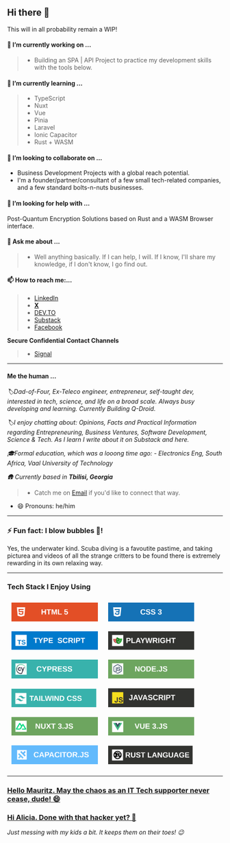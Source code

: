 <!-- @format -->

## Hi there 👋

This will in all probability remain a WIP!

#### 🔭 I’m currently working on ...

> - Building an SPA | API Project to practice my development skills with the tools below.

#### 🌱 I’m currently learning ...

> - TypeScript
> - Nuxt
> - Vue
> - Pinia
> - Laravel
> - Ionic Capacitor
> - Rust + WASM

#### 👯 I’m looking to collaborate on ...

- Business Development Projects with a global reach potential.
- I'm a founder/partner/consultant of a few small tech-related companies, and a few standard bolts-n-nuts businesses.

#### 🤔 I’m looking for help with ...

Post-Quantum Encryption Solutions based on Rust and a WASM Browser interface.

#### 💬 Ask me about ...

> - Well anything basically. If I can help, I will. If I know, I'll share my knowledge, if I don't know, I go find out.

#### 📫 How to reach me:...

> - [LinkedIn](https://www.linkedin.com/in/andre-du-plessis-992a0329)
> - **[ X ](https://x.com/AndreDuP_ADPC)**
> - [DEV.TO](https://dev.to/andre_adpc)
> - [Substack](https://andreduplessis.substack.com/)
> - [Facebook](https://www.facebook.com/RedDragonX5)

**Secure Confidential Contact Channels**

> - [Signal](https://github.com/Andre-ADPC/Andre-ADPC/blob/main/Assets/Image_Files/Andre-Signal-QRC.png)

---

#### Me the human ...

_🏷️Dad-of-Four, Ex-Teleco engineer, entrepreneur, self-taught dev, interested in tech, science, and life on a broad scale. Always busy developing and learning. Currently Building Q-Droid._

_🏷️I enjoy chatting about: Opinions, Facts and Practical Information regarding Entrepreneuring, Business Ventures, Software Development, Science & Tech. As I learn I write about it on Substack and here._

_🎓Formal education, which was a looong time ago: - Electronics Eng, South Africa, Vaal University of Technology_

_🛖 Currently based in **Tbilisi, Georgia**_

> - Catch me on [Email](mailto:andre.du.plessis@adpc-llc.com) if you'd like to connect that way.

- 😄 Pronouns: he/him

---

### ⚡ Fun fact: I blow bubbles 🫧!

Yes, the underwater kind. Scuba diving is a favoutite pastime, and taking picturea and videos of all the strange critters to be found there is extremely rewarding in its own relaxing way.

---

### Tech Stack I Enjoy Using

<p align="center">

[<img src="./Assets/SVG_Files/HTML5.svg" alt="HTML5" style="max-width: 40%; margin: 10px;">](https://html.spec.whatwg.org/multipage/)
[<img src="./Assets/SVG_Files/CSS3.svg" alt="CSS3" style="max-width: 40%; margin: 10px;">](https://www.w3.org/Style/CSS/specs.en.html)
[<img src="./Assets/SVG_Files/TypeScript.svg" alt="TypeScript" style="max-width: 40%; margin: 10px;">](https://www.typescriptlang.org/)
[<img src="./Assets/SVG_Files/Playwright.svg" alt="Playwright" style="max-width: 40%; margin: 10px;">](https://playwright.dev/)
[<img src="./Assets/SVG_Files/Cypress.svg" alt="Playwright" style="max-width: 40%; margin: 10px;">](https://www.cypress.io/)
[<img src="./Assets/SVG_Files/NodeJS.svg" alt="Node.JS" style="max-width: 40%; margin: 10px;">](https://nodejs.org/en)
[<img src="./Assets/SVG_Files/TailwindCSS.svg" alt="Tailwind CSS" style="max-width: 40%; margin: 10px;">](https://tailwindcss.com/)
[<img src="./Assets/SVG_Files/JavaScript.svg" alt="JavaScript" style="max-width: 40%; margin: 10px;">](https://developer.mozilla.org/en-US/docs/Web/JavaScript)
[<img src="./Assets/SVG_Files/Nuxt.JS.svg" alt="Nuxt.JS" style="max-width: 40%; margin: 10px;">](https://nuxt.com/)
[<img src="./Assets/SVG_Files/Vue.JS.svg" alt="Vue.JS" style="max-width: 40%; margin: 10px;">](https://vuejs.org/)
[<img src="./Assets/SVG_Files/Capacitor.svg" alt="Ionic Capacitor.JS" style="max-width: 40%; margin: 10px;">](https://capacitorjs.com/)
[<img src="./Assets/SVG_Files/RustLang.svg" alt="Rust Language" style="max-width: 40%; margin: 10px;">](https://www.rust-lang.org/)

</p>

---

### [Hello Mauritz. May the chaos as an IT Tech supporter never cease, dude! 😄](https://www.facebook.com/mauritz.duplessis.319)

### [Hi Alicia. Done with that hacker yet? 🤩](https://www.linkedin.com/in/alicia-v-1096a463/)

_Just messing with my kids a bit. It keeps them on their toes! :wink:_

